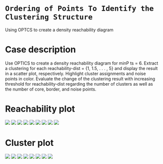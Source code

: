# `Ordering of Points To Identify the Clustering Structure`
Using OPTCS to create a density reachability diagram 

# Case description
Use OPTICS to create a density reachability diagram for minP ts = 6. Extract a clustering for each reachability-dist = {1, 1.5, . . . , 5}
and display the result in a scatter plot, respectively. Highlight cluster assignments and noise
points in color. Evaluate the change of the clustering result with increasing threshold for
reachability-dist regarding the number of clusters as well as the number of core, border, and
noise points.

# Reachability plot
![](https://github.com/ranjiGT/optics-for-density-reachability-diagram/blob/main/reach.png)
![](https://github.com/ranjiGT/optics-for-density-reachability-diagram/blob/main/reach1.0.png)
![](https://github.com/ranjiGT/optics-for-density-reachability-diagram/blob/main/reach1.5.png)
![](https://github.com/ranjiGT/optics-for-density-reachability-diagram/blob/main/reach2.5.png)
![](https://github.com/ranjiGT/optics-for-density-reachability-diagram/blob/main/reach2.png)
![](https://github.com/ranjiGT/optics-for-density-reachability-diagram/blob/main/reach3.5.png)
![](https://github.com/ranjiGT/optics-for-density-reachability-diagram/blob/main/reach3.png)
![](https://github.com/ranjiGT/optics-for-density-reachability-diagram/blob/main/reach4.5.png)
![](https://github.com/ranjiGT/optics-for-density-reachability-diagram/blob/main/reach5.png)

# Cluster plot
![](https://github.com/ranjiGT/optics-for-density-reachability-diagram/blob/main/clus1.0.png)
![](https://github.com/ranjiGT/optics-for-density-reachability-diagram/blob/main/clus1.5.png)
![](https://github.com/ranjiGT/optics-for-density-reachability-diagram/blob/main/clus2.5.png)
![](https://github.com/ranjiGT/optics-for-density-reachability-diagram/blob/main/clus3.5.png)
![](https://github.com/ranjiGT/optics-for-density-reachability-diagram/blob/main/clus3.png)
![](https://github.com/ranjiGT/optics-for-density-reachability-diagram/blob/main/clus4.5.png)
![](https://github.com/ranjiGT/optics-for-density-reachability-diagram/blob/main/clus4.png)
![](https://github.com/ranjiGT/optics-for-density-reachability-diagram/blob/main/clus5.png)
